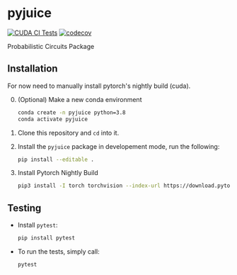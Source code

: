 # pyjuice

[![CUDA CI Tests](https://github.com/Juice-jl/pyjuice/actions/workflows/ci_tests.yml/badge.svg?branch=main)](https://github.com/Juice-jl/pyjuice/actions/workflows/ci_tests.yml)
[![codecov](https://codecov.io/gh/Juice-jl/pyjuice/branch/main/graph/badge.svg?token=XpgPLYa2RQ)](https://codecov.io/gh/Juice-jl/pyjuice)

Probabilistic Circuits Package

## Installation

For now need to manually install pytorch's nightly build (cuda).

0. (Optional) Make a new conda environment

    ```bash
    conda create -n pyjuice python=3.8
    conda activate pyjuice
    ```

1. Clone this repository and `cd` into it.

2. Install the `pyjuice` package in developement mode, run the following:

    ```bash
    pip install --editable .
    ```

3. Install Pytorch Nightly Build

    ```bash
    pip3 install -I torch torchvision --index-url https://download.pytorch.org/whl/nightly/cu118
    ```

## Testing

- Install `pytest`:

    ```bash
    pip install pytest
    ```

- To run the tests, simply call:

    ```bash
    pytest
    ```
